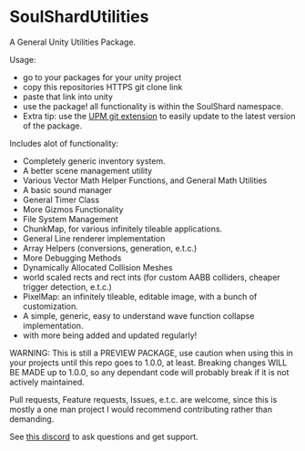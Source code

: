 # SoulShardUtilities

A General Unity Utilities Package.

Usage:

- go to your packages for your unity project
- copy this repositories HTTPS git clone link
- paste that link into unity
- use the package! all functionality is within the SoulShard namespace.
- Extra tip: use the [UPM git extension](https://github.com/mob-sakai/UpmGitExtension) to easily update to the latest version of the package.

Includes alot of functionality:

- Completely generic inventory system.
- A better scene management utility
- Various Vector Math Helper Functions, and General Math Utilities
- A basic sound manager
- General Timer Class
- More Gizmos Functionality
- File System Management
- ChunkMap, for various infinitely tileable applications.
- General Line renderer implementation
- Array Helpers (conversions, generation, e.t.c.)
- More Debugging Methods
- Dynamically Allocated Collision Meshes
- world scaled rects and rect ints (for custom AABB colliders, cheaper trigger detection, e.t.c.)
- PixelMap: an infinitely tileable, editable image, with a bunch of customization.
- A simple, generic, easy to understand wave function collapse implementation.
- with more being added and updated regularly!

WARNING: This is still a PREVIEW PACKAGE, use caution when using this in your projects until this repo goes to 1.0.0, at least.
Breaking changes WILL BE MADE up to 1.0.0, so any dependant code will probably break if it is not actively maintained.

Pull requests, Feature requests, Issues, e.t.c. are welcome, since this is mostly a one man project
I would recommend contributing rather than demanding.

See [this discord](https://discord.gg/QfZDqdcQ2Q) to ask questions and get support.
